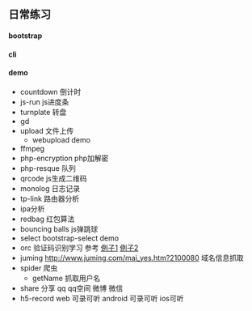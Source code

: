 ## 日常练习
#### bootstrap

#### cli

#### demo
- countdown 倒计时
- js-run js进度条
- turnplate 转盘
- gd
- upload 文件上传
    - webupload demo
- ffmpeg
- php-encryption php加解密
- php-resque 队列
- qrcode js生成二维码
- monolog 日志记录
- tp-link 路由器分析
- ipa分析
- redbag 红包算法
- bouncing balls    js弹跳球
- select bootstrap-select demo
- orc  验证码识别学习 参考 [例子1](https://segmentfault.com/a/1190000008729322) [例子2](https://segmentfault.com/a/1190000004361370)
- juming http://www.juming.com/mai_yes.htm?2100080 域名信息抓取
- spider 爬虫
    - getName 抓取用户名
- share 分享 qq qq空间 微博 微信
- h5-record web 可录可听 android 可录可听  ios可听

